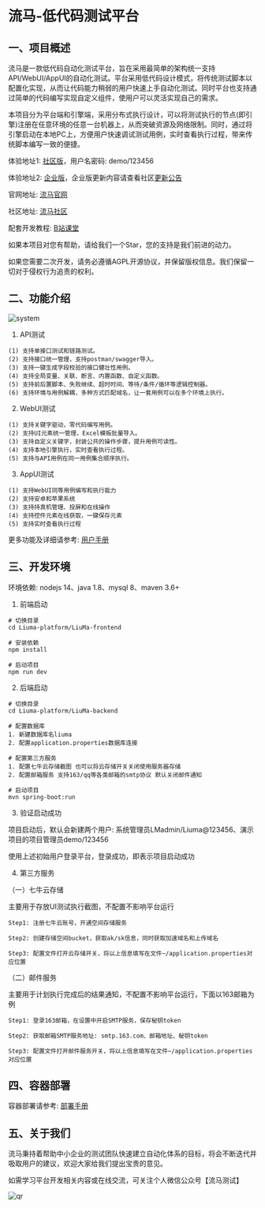 # 流马-低代码测试平台
## 一、项目概述

流马是一款低代码自动化测试平台，旨在采用最简单的架构统一支持API/WebUI/AppUI的自动化测试。平台采用低代码设计模式，将传统测试脚本以配置化实现，从而让代码能力稍弱的用户快速上手自动化测试。同时平台也支持通过简单的代码编写实现自定义组件，使用户可以灵活实现自己的需求。

本项目分为平台端和引擎端，采用分布式执行设计，可以将测试执行的节点(即引擎)注册在任意环境的任意一台机器上，从而突破资源及网络限制。同时，通过将引擎启动在本地PC上，方便用户快速调试测试用例，实时查看执行过程，带来传统脚本编写一致的便捷。

体验地址1: [社区版](http://demo.liumatest.cn)，用户名密码: demo/123456

体验地址2: [企业版](http://demo-ee.liumatest.cn)，企业版更新内容请查看社区[更新公告](http://community.liumatest.cn/p/119)

官网地址: [流马官网](http://www.liumatest.cn)

社区地址: [流马社区](http://community.liumatest.cn)

配套开发教程: [B站课堂](https://www.bilibili.com/cheese/play/ss7009)

如果本项目对您有帮助，请给我们一个Star，您的支持是我们前进的动力。

如果您需要二次开发，请务必遵循AGPL开源协议，并保留版权信息。我们保留一切对于侵权行为追责的权利。

## 二、功能介绍

![system](https://user-images.githubusercontent.com/96771570/221833391-9d35308a-3f90-47c7-9e9d-e62fc1201f18.png)

1. API测试
```
(1) 支持单接口测试和链路测试。
(2) 支持接口统一管理，支持postman/swagger导入。
(3) 支持一键生成字段校验的接口健壮性用例。
(4) 支持全局变量、关联、断言、内置函数、自定义函数。
(5) 支持前后置脚本、失败继续、超时时间、等待/条件/循环等逻辑控制器。
(6) 支持环境与用例解耦，多种方式匹配域名，让一套用例可以在多个环境上执行。
```

2. WebUI测试
```
(1) 支持关键字驱动，零代码编写用例。
(2) 支持UI元素统一管理，Excel模板批量导入。
(3) 支持自定义关键字，封装公共的操作步骤，提升用例可读性。
(4) 支持本地引擎执行，实时查看执行过程。
(5) 支持与API用例在同一用例集合顺序执行。
```

3. AppUI测试
```
(1) 支持WebUI同等用例编写和执行能力
(2) 支持安卓和苹果系统
(3) 支持持真机管理、投屏和在线操作
(4) 支持控件元素在线获取，一键保存元素
(5) 支持实时查看执行过程
```

更多功能及详细请参考: [用户手册](https://docs.qq.com/doc/p/1e36932d41b40df896c1627a004068df9a28fc3f)


## 三、开发环境

环境依赖: nodejs 14、java 1.8、mysql 8、maven 3.6+

1. 前端启动
```
# 切换目录
cd Liuma-platform/LiuMa-frontend

# 安装依赖
npm install

# 启动项目
npm run dev
```

2. 后端启动
```
# 切换目录
cd Liuma-platform/LiuMa-backend

# 配置数据库
1. 新建数据库名liuma
2. 配置application.properties数据库连接

# 配置第三方服务
1. 配置七牛云存储截图 也可以将云存储开关关闭使用服务器存储
2. 配置邮箱服务 支持163/qq等各类邮箱的smtp协议 默认关闭邮件通知

# 启动项目
mvn spring-boot:run
```

3. 验证启动成功

项目启动后，默认会新建两个用户: 系统管理员LMadmin/Liuma@123456、演示项目的项目管理员demo/123456

使用上述初始用户登录平台，登录成功，即表示项目启动成功

4. 第三方服务

（一）七牛云存储

主要用于存放UI测试执行截图，不配置不影响平台运行
```
Step1: 注册七牛云账号，开通空间存储服务

Step2: 创建存储空间bucket，获取ak/sk信息，同时获取加速域名和上传域名

Step3: 配置文件打开云存储开关，将以上信息填写在文件~/application.properties对应位置
```
（二）邮件服务

主要用于计划执行完成后的结果通知，不配置不影响平台运行，下面以163邮箱为例
```
Step1: 登录163邮箱，在设置中开启SMTP服务，保存秘钥token

Step2: 获取邮箱SMTP服务地址: smtp.163.com、邮箱地址、秘钥token

Step3: 配置文件打开邮件服务开关，将以上信息填写在文件~/application.properties对应位置
```


## 四、容器部署

容器部署请参考: [部署手册](https://docs.qq.com/doc/p/c989fa8bf467eca1a1e0fa59b32ceab017407168)


## 五、关于我们

流马秉持着帮助中小企业的测试团队快速建立自动化体系的目标，将会不断迭代并吸取用户的建议，欢迎大家给我们提出宝贵的意见。

如需学习平台开发相关内容或在线交流，可关注个人微信公众号【流马测试】

![qr](https://user-images.githubusercontent.com/96771570/161195670-3868f409-ed49-431f-8650-185e3e179679.png)

